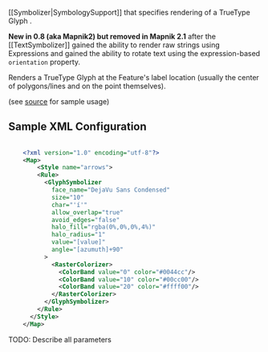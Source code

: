 [[Symbolizer|SymbologySupport]] that specifies rendering of a TrueType Glyph .

**New in 0.8 (aka Mapnik2) but removed in Mapnik 2.1** after the [[TextSymbolizer]] gained the ability to render raw strings using Expressions and gained the ability to rotate text using the expression-based `orientation` property.

Renders a TrueType Glyph at the Feature's label location (usually the center of polygons/lines and on the point themselves).

(see [source](https://github.com/mapnik/mapnik/blob/master/tests/python_tests/glyph_symbolizer_test.py) for sample usage)


## Sample XML Configuration

```xml
    
    <?xml version="1.0" encoding="utf-8"?>
    <Map>
        <Style name="arrows">
        <Rule>
          <GlyphSymbolizer
            face_name="DejaVu Sans Condensed"
            size="10"
            char="'í'"
            allow_overlap="true"
            avoid_edges="false"
            halo_fill="rgba(0%,0%,0%,4%)"
            halo_radius="1"
            value="[value]"
            angle="[azumuth]+90"
          >
            <RasterColorizer>
              <ColorBand value="0" color="#0044cc"/>
              <ColorBand value="10" color="#00cc00"/>
              <ColorBand value="20" color="#ffff00"/>
            </RasterColorizer>
          </GlyphSymbolizer>
        </Rule>
      </Style>
    </Map>
```

TODO: Describe all parameters